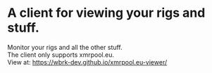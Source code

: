 # A client for viewing your rigs and stuff.
Monitor your rigs and all the other stuff.<br>
The client only supports xmrpool.eu.<br>
View at: https://wbrk-dev.github.io/xmrpool.eu-viewer/
